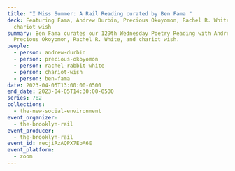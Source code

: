```yaml
---
title: "I Miss Summer: A Rail Reading curated by Ben Fama "
deck: Featuring Fama, Andrew Durbin, Precious Okoyomon, Rachel R. White, and
  chariot wish
summary: Ben Fama curates our 129th Wednesday Poetry Reading with Andrew Durbin,
  Precious Okoyomon, Rachel R. White, and chariot wish.
people:
  - person: andrew-durbin
  - person: precious-okoyomon
  - person: rachel-rabbit-white
  - person: chariot-wish
  - person: ben-fama
date: 2023-04-05T13:00:00-0500
end_date: 2023-04-05T14:30:00-0500
series: 782
collections:
  - the-new-social-environment
event_organizer:
  - the-brooklyn-rail
event_producer:
  - the-brooklyn-rail
event_id: recjiRzAQPX7EbA6E
event_platform:
  - zoom
---
```

